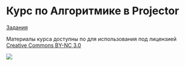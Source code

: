 # Курс по Алгоритмике в Projector

[Задания](https://github.com/vseloved/prj-algo/blob/master/tasks/README.md)

Материалы курса доступны по для использования под лицензией [Creative Commons BY-NC 3.0](http://creativecommons.org/licenses/by-nc/3.0/)

![](http://creativecommons.org.nz/wp-content/uploads/2012/05/by-nc.png)
